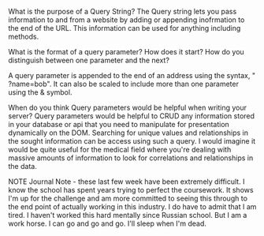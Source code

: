 What is the purpose of a Query String?
The Query string lets you pass information to and from a website by adding or appending inofrmation to the end of the URL.
This information can be used for anything including methods.


What is the format of a query parameter? How does it start? How do you distinguish between one parameter and the next?

A query parameter is appended to the end of an address using the syntax, " ?name=bob". It can also be scaled to include more than one
parameter using the & symbol.


When do you think Query parameters would be helpful when writing your server? Query parameters would be helpful to CRUD any information 
stored in your database or api that you need to manipulate for presentation dynamically on the DOM. Searching for unique values and relationships in the sought information can be access using such a query. I would imagine it would be quite useful for the medical field 
where you're dealing with massive amounts of information to look for correlations and relationships in the data. 

NOTE 
Journal Note - these last few week have been extremely difficult. I know the school has spent years trying to perfect the coursework. It shows
I'm up for the challenge and am more committed to seeing this through to the end point of actually working in this industry. I do have to admit that I am tired. I haven't worked this hard mentally since Russian school. But I am a work horse. I can go and go and go. I'll sleep when I'm 
dead.